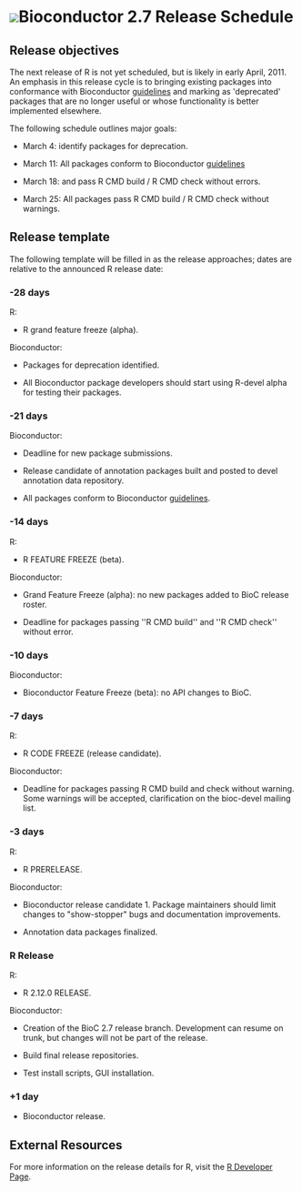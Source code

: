 # ![](/images/icons/magnifier.gif)Bioconductor 2.7 Release Schedule

## Release objectives

The next release of R is not yet scheduled, but is likely in early
April, 2011. An emphasis in this release cycle is to bringing existing
packages into conformance with Bioconductor [guidelines][guidelines]
and marking as 'deprecated' packages that are no longer useful or
whose functionality is better implemented elsewhere.

The following schedule outlines major goals: 

* March 4: identify packages for deprecation.

* March 11: All packages conform to Bioconductor
  [guidelines][guidelines]

* March 18: and pass R CMD build / R CMD check without
  errors.

* March 25: All packages pass R CMD build / R CMD check without
  warnings.

[guidelines]: /developers/package-guidelines

## Release template

The following template will be filled in as the release approaches;
dates are relative to the announced R release date:
 
### -28 days

R:

* R grand feature freeze (alpha).

Bioconductor:

* Packages for deprecation identified.

* All Bioconductor package developers should start using R-devel alpha
  for testing their packages.

### -21 days

Bioconductor:

* Deadline for new package submissions.

* Release candidate of annotation packages built and posted to devel
  annotation data repository.

* All packages conform to Bioconductor [guidelines][guidelines].

### -14 days

R:

* R FEATURE FREEZE (beta).

Bioconductor:

* Grand Feature Freeze (alpha):  no new packages added to BioC
  release roster.

* Deadline for packages passing ''R CMD build'' and ''R CMD check''
  without error.

### -10 days

Bioconductor:

* Bioconductor Feature Freeze (beta): no API changes to BioC.

### -7 days

R:

* R CODE FREEZE (release candidate).

Bioconductor:

* Deadline for packages passing R CMD build and check without warning.
  Some warnings will be accepted, clarification on the bioc-devel mailing
  list.

### -3 days

R:

* R PRERELEASE.

Bioconductor:

* Bioconductor release candidate 1.  Package maintainers should limit
  changes to "show-stopper" bugs and documentation improvements.

* Annotation data packages finalized.

### R Release

R:

* R 2.12.0 RELEASE.

Bioconductor:

* Creation of the BioC 2.7 release branch. Development can resume on
  trunk, but changes will not be part of the release.

* Build final release repositories.

* Test install scripts, GUI installation.


### +1 day

* Bioconductor release.

## External Resources

For more information on the release details for R, visit the [R
Developer Page](http://developer.r-project.org).
